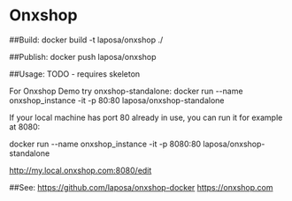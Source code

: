 # Onxshop 

##Build:
docker build -t laposa/onxshop ./

##Publish:
docker push laposa/onxshop

##Usage:
TODO - requires skeleton

For Onxshop Demo try onxshop-standalone:
docker run --name onxshop_instance -it -p 80:80 laposa/onxshop-standalone

If your local machine has port 80 already in use, you can run it for example at 8080:

docker run --name onxshop_instance -it -p 8080:80 laposa/onxshop-standalone

http://my.local.onxshop.com:8080/edit

##See:
https://github.com/laposa/onxshop-docker
https://onxshop.com

